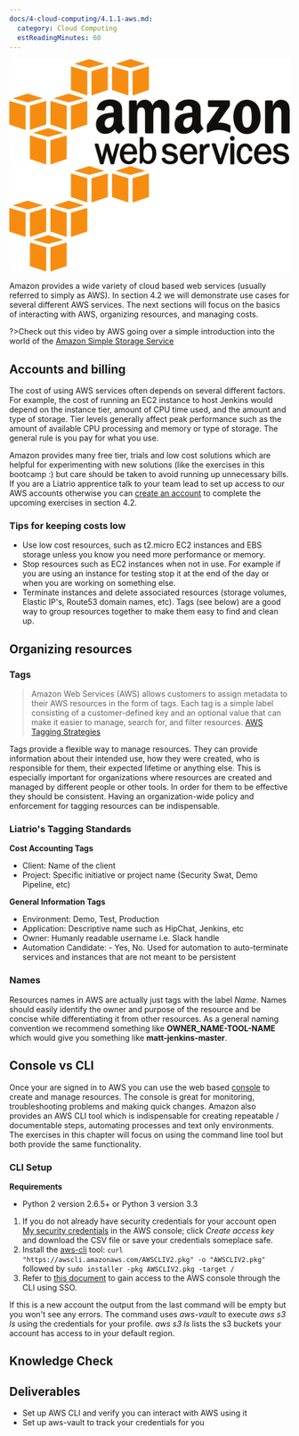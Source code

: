 ```yaml
---
docs/4-cloud-computing/4.1.1-aws.md:
  category: Cloud Computing
  estReadingMinutes: 60
---
```


![Amazon Web Services](img4/aws_light.svg ':size=400px :class=light-mode-img-center')
![Amazon Web Services](img4/aws_dark.svg ':size=400px :class=dark-mode-img-center')

Amazon provides a wide variety of cloud based web services (usually referred to simply as AWS). In section 4.2 we will demonstrate use cases for several different AWS services. The next sections will focus on the basics of interacting with AWS, organizing resources, and managing costs.

?>Check out this video by AWS going over a simple introduction into the world of the [Amazon Simple Storage Service](https://docs.aws.amazon.com/cli/latest/userguide/cli-services-s3.html)

## Accounts and billing

The cost of using AWS services often depends on several different factors. For example, the cost of running an EC2 instance to host Jenkins would depend on the instance tier, amount of CPU time used, and the amount and type of storage. Tier levels generally affect peak performance such as the amount of available CPU processing and memory or type of storage. The general rule is you pay for what you use.

Amazon provides many free tier, trials and low cost solutions which are helpful for experimenting with new solutions (like the exercises in this bootcamp :) but care should be taken to avoid running up unnecessary bills. If you are a Liatrio apprentice talk to your team lead to set up access to our AWS accounts otherwise you can [create an account](https://portal.aws.amazon.com/billing/signup) to complete the upcoming exercises in section 4.2.

### Tips for keeping costs low

- Use low cost resources, such as t2.micro EC2 instances and EBS storage unless you know you need more performance or memory.
- Stop resources such as EC2 instances when not in use. For example if you are using an instance for testing stop it at the end of the day or when you are working on something else.
- Terminate instances and delete associated resources (storage volumes, Elastic IP's, Route53 domain names, etc). Tags (see below) are a good way to group resources together to make them easy to find and clean up.

## Organizing resources

### Tags

> Amazon Web Services (AWS) allows customers to assign metadata to their AWS resources in the form of tags. Each tag is a simple label consisting of a customer-defined key and an optional value that can make it easier to manage, search for, and filter resources. [AWS Tagging Strategies](https://docs.aws.amazon.com/whitepapers/latest/tagging-best-practices/tagging-best-practices.html)

Tags provide a flexible way to manage resources. They can provide information about their intended use, how they were created, who is responsible for them, their expected lifetime or anything else. This is especially important for organizations where resources are created and managed by different people or other tools. In order for them to be effective they should be consistent. Having an organization-wide policy and enforcement for tagging resources can be indispensable.

### Liatrio's Tagging Standards

**Cost Accounting Tags**

- Client: Name of the client
- Project: Specific initiative or project name (Security Swat, Demo Pipeline, etc)

**General Information Tags**

- Environment: Demo, Test, Production
- Application: Descriptive name such as HipChat, Jenkins, etc
- Owner: Humanly readable username i.e. Slack handle
- Automation Candidate: - Yes, No. Used for automation to auto-terminate services and instances that are not meant to be persistent

### Names

Resources names in AWS are actually just tags with the label *Name*. Names should easily identify the owner and purpose of the resource and be concise while differentiating it from other resources. As a general naming convention we recommend something like **OWNER_NAME-TOOL-NAME** which would give you something like **matt-jenkins-master**.

## Console vs CLI

Once your are signed in to AWS you can use the web based [console](https://console.aws.amazon.com/) to create and manage resources. The console is great for monitoring, troubleshooting problems and making quick changes. Amazon also provides an AWS CLI tool which is indispensable for creating repeatable / documentable steps, automating processes and text only environments. The exercises in this chapter will focus on using the command line tool but both provide the same functionality.

### CLI Setup

**Requirements**

- Python 2 version 2.6.5+ or Python 3 version 3.3

1. If you do not already have security credentials for your account open [My security credentials](https://console.aws.amazon.com/iam/home?#/security_credentials) in the AWS console; click *Create access key* and download the CSV file or save your credentials someplace safe.
2. Install the [aws-cli](https://docs.aws.amazon.com/cli/latest/userguide/cli-chap-welcome.html) tool: `curl "https://awscli.amazonaws.com/AWSCLIV2.pkg" -o "AWSCLIV2.pkg"` followed by `sudo installer -pkg AWSCLIV2.pkg -target /`
3. Refer to [this document](https://vigilant-adventure-p83913k.pages.github.io/end_user/onboarding/) to gain access to the AWS console through the CLI using SSO.

If this is a new account the output from the last command will be empty but you won't see any errors. The command uses *aws-vault* to execute *aws s3 ls* using the credentials for your profile. *aws s3 ls* lists the s3 buckets your account has access to in your default region.

## Knowledge Check

<div class="quizdown">
  <div id="chapter-4/4.1.1/aws-quiz.js"></div>
</div>

## Deliverables

- Set up AWS CLI and verify you can interact with AWS using it
- Set up aws-vault to track your credentials for you
